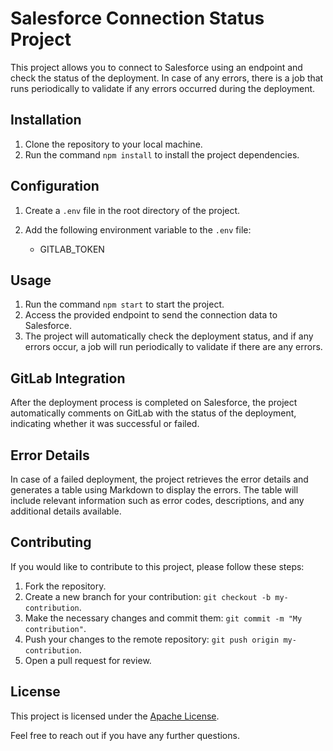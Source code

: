 # Salesforce Connection Status Project

This project allows you to connect to Salesforce using an endpoint and check the status of the deployment. In case of any errors, there is a job that runs periodically to validate if any errors occurred during the deployment.

## Installation

1. Clone the repository to your local machine.
2. Run the command `npm install` to install the project dependencies.

## Configuration

1. Create a `.env` file in the root directory of the project.
2. Add the following environment variable to the `.env` file:

    - GITLAB_TOKEN

## Usage

1. Run the command `npm start` to start the project.
2. Access the provided endpoint to send the connection data to Salesforce.
3. The project will automatically check the deployment status, and if any errors occur, a job will run periodically to validate if there are any errors.

## GitLab Integration

After the deployment process is completed on Salesforce, the project automatically comments on GitLab with the status of the deployment, indicating whether it was successful or failed.

## Error Details

In case of a failed deployment, the project retrieves the error details and generates a table using Markdown to display the errors. The table will include relevant information such as error codes, descriptions, and any additional details available.

## Contributing

If you would like to contribute to this project, please follow these steps:

1. Fork the repository.
2. Create a new branch for your contribution: `git checkout -b my-contribution`.
3. Make the necessary changes and commit them: `git commit -m "My contribution"`.
4. Push your changes to the remote repository: `git push origin my-contribution`.
5. Open a pull request for review.

## License

This project is licensed under the [Apache License](link-to-license).

Feel free to reach out if you have any further questions.


